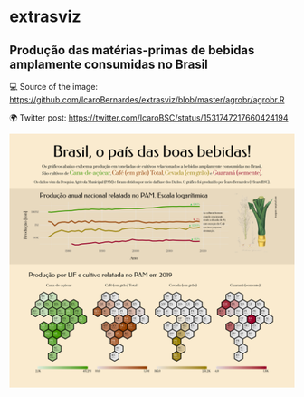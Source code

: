 # extrasviz

## Produção das matérias-primas de bebidas amplamente consumidas no Brasil

💻 Source of the image: https://github.com/IcaroBernardes/extrasviz/blob/master/agrobr/agrobr.R

🌍 Twitter post: https://twitter.com/IcaroBSC/status/1531747217660424194

![](https://github.com/IcaroBernardes/extrasviz/blob/master/agrobr/agrobr.png)

